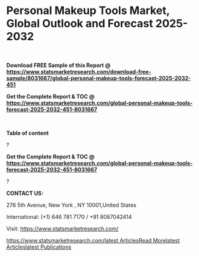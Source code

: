 <h1>Personal Makeup Tools Market, Global Outlook and Forecast 2025-2032</h1><br/><p><strong>Download FREE Sample of this Report @ <a href="https://www.statsmarketresearch.com/download-free-sample/8031667/global-personal-makeup-tools-forecast-2025-2032-451">https://www.statsmarketresearch.com/download-free-sample/8031667/global-personal-makeup-tools-forecast-2025-2032-451</a></strong></p>
 
 
 
 <div><b>Get the Complete Report & TOC @ <a href="https://www.statsmarketresearch.com/global-personal-makeup-tools-forecast-2025-2032-451-8031667">https://www.statsmarketresearch.com/global-personal-makeup-tools-forecast-2025-2032-451-8031667</a></b></div>
 
 
 
 <p><br />
 
 <b>Table of content</b></p>
 
 
 
 <p>? </p>
 
 
 
 <div><b>Get the Complete Report & TOC @ <a href="https://www.statsmarketresearch.com/global-personal-makeup-tools-forecast-2025-2032-451-8031667">https://www.statsmarketresearch.com/global-personal-makeup-tools-forecast-2025-2032-451-8031667</a></b></div>
 
 
 
 <p>? </p>
 
 
 
 <p><b>CONTACT US:</b><br />
 
 276 5th Avenue, New York , NY 10001,United States<br />
 
 International: (+1) 646 781 7170 / +91 8087042414<br />
 
 Visit: <a href="https://www.statsmarketresearch.com/">https://www.statsmarketresearch.com/</a><br />
 
 <a href="https://gyeongbokgung.com">https://www.statsmarketresearch.com/</a><a href="https://hallyeomaritime.com">latest Articles</a><a href="https://jingwansa.com">Read More</a><a href="https://nguoiviet.jp/">latest Articles</a><a href="https://www.intelmarketresearch.com/">latest Publications</a></p>